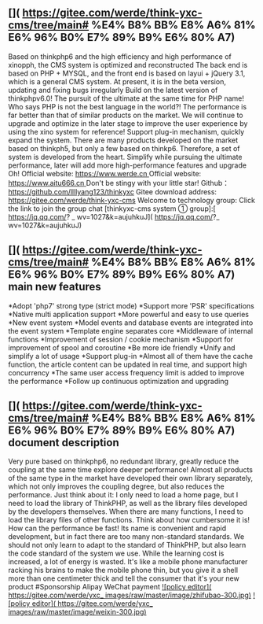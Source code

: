 ## []( https://gitee.com/werde/think-yxc-cms/tree/main# %E4% B8% BB% E8% A6% 81% E6% 96% B0% E7% 89% B9% E6% 80% A7)
Based on thinkphp6 and the high efficiency and high performance of xinopph, the CMS system is optimized and reconstructed
The back end is based on PHP + MYSQL, and the front end is based on layui + jQuery 3.1, which is a general CMS system.
At present, it is in the beta version, updating and fixing bugs irregularly
Build on the latest version of thinkphpv6.0! The pursuit of the ultimate at the same time for PHP name! Who says PHP is not the best language in the world?!
The performance is far better than that of similar products on the market. We will continue to upgrade and optimize in the later stage to improve the user experience by using the xino system for reference! Support plug-in mechanism, quickly expand the system.
There are many products developed on the market based on thinkph5, but only a few based on thinkp6. Therefore, a set of system is developed from the heart. Simplify while pursuing the ultimate performance, later will add more high-performance features and upgrade Oh!
Official website:
[ https://www.werde.cn ]( https://www.werde.cn )
Official website:
[ https://www.aitu666.cn ]( https://www.aitu666.cn )
Don't be stingy with your little star!
Github：
https://github.com/llllyang123/thinkyxc
Gitee download address:
https://gitee.com/werde/think-yxc-cms
Welcome to technology group:
Click the link to join the group chat [thinkyxc-cms system ① group]:[ https://jq.qq.com/? \_ wv=1027&amp;k=aujuhkuJ]( https://jq.qq.com/?_ wv=1027&amp;k=aujuhkuJ)
## []( https://gitee.com/werde/think-yxc-cms/tree/main# %E4% B8% BB% E8% A6% 81% E6% 96% B0% E7% 89% B9% E6% 80% A7) main new features
*Adopt 'php7' strong type (strict mode)
*Support more 'PSR' specifications
*Native multi application support
*More powerful and easy to use queries
*New event system
*Model events and database events are integrated into the event system
*Template engine separates core
*Middleware of internal functions
*Improvement of session / cookie mechanism
*Support for improvement of spool and coroutine
*Be more ide friendly
*Unify and simplify a lot of usage
*Support plug-in
*Almost all of them have the cache function, the article content can be updated in real time, and support high concurrency
*The same user access frequency limit is added to improve the performance
*Follow up continuous optimization and upgrading
## []( https://gitee.com/werde/think-yxc-cms/tree/main# %E4% B8% BB% E8% A6% 81% E6% 96% B0% E7% 89% B9% E6% 80% A7) document description
Very pure based on thinkphp6, no redundant library, greatly reduce the coupling at the same time explore deeper performance!
Almost all products of the same type in the market have developed their own library separately, which not only improves the coupling degree, but also reduces the performance. Just think about it: I only need to load a home page, but I need to load the library of ThinkPHP, as well as the library files developed by the developers themselves. When there are many functions, I need to load the library files of other functions. Think about how cumbersome it is! How can the performance be fast!
Its name is convenient and rapid development, but in fact there are too many non-standard standards. We should not only learn to adapt to the standard of ThinkPHP, but also learn the code standard of the system we use. While the learning cost is increased, a lot of energy is wasted.
It's like a mobile phone manufacturer racking his brains to make the mobile phone thin, but you give it a shell more than one centimeter thick and tell the consumer that it's your new product
#Sponsorship
Alipay WeChat payment
[![policy editor]( https://gitee.com/werde/yxc_ images/raw/master/image/zhifubao-300.jpg)]()                                             [![policy editor]( https://gitee.com/werde/yxc_ images/raw/master/image/weixin-300.jpg)]()